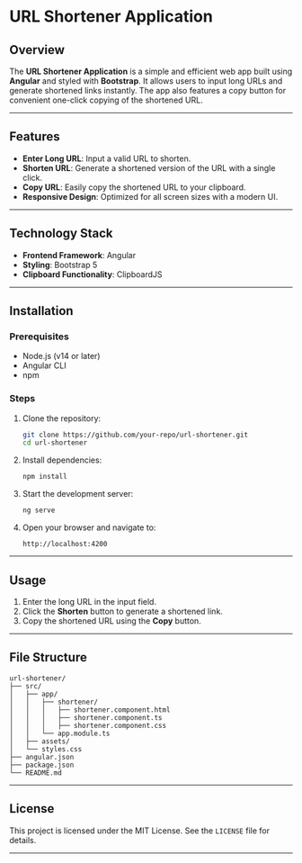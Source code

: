 
# URL Shortener Application

## Overview
The **URL Shortener Application** is a simple and efficient web app built using **Angular** and styled with **Bootstrap**. It allows users to input long URLs and generate shortened links instantly. The app also features a copy button for convenient one-click copying of the shortened URL.

---

## Features

- **Enter Long URL**: Input a valid URL to shorten.
- **Shorten URL**: Generate a shortened version of the URL with a single click.
- **Copy URL**: Easily copy the shortened URL to your clipboard.
- **Responsive Design**: Optimized for all screen sizes with a modern UI.

---

## Technology Stack

- **Frontend Framework**: Angular
- **Styling**: Bootstrap 5
- **Clipboard Functionality**: ClipboardJS

---

## Installation

### Prerequisites
- Node.js (v14 or later)
- Angular CLI
- npm

### Steps
1. Clone the repository:
   ```bash
   git clone https://github.com/your-repo/url-shortener.git
   cd url-shortener
   ```

2. Install dependencies:
   ```bash
   npm install
   ```

3. Start the development server:
   ```bash
   ng serve
   ```

4. Open your browser and navigate to:
   ```
   http://localhost:4200
   ```

---

## Usage

1. Enter the long URL in the input field.
2. Click the **Shorten** button to generate a shortened link.
3. Copy the shortened URL using the **Copy** button.

---

## File Structure

```
url-shortener/
├── src/
│   ├── app/
│   │   ├── shortener/
│   │   │   ├── shortener.component.html
│   │   │   ├── shortener.component.ts
│   │   │   ├── shortener.component.css
│   │   └── app.module.ts
│   ├── assets/
│   └── styles.css
├── angular.json
├── package.json
└── README.md
```

---

## License

This project is licensed under the MIT License. See the `LICENSE` file for details.

---
